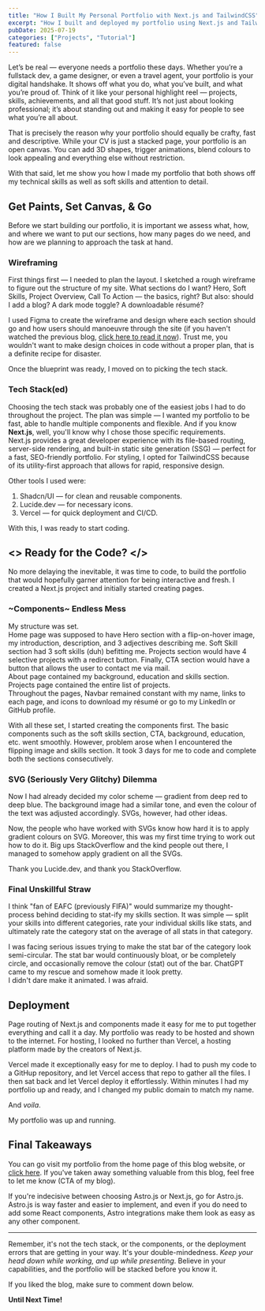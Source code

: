 ```yaml
---
title: "How I Built My Personal Portfolio with Next.js and TailwindCSS"
excerpt: "How I built and deployed my portfolio using Next.js and TailwindCSS — from structure to launch."
pubDate: 2025-07-19
categories: ["Projects", "Tutorial"]
featured: false
---
```


Let’s be real — everyone needs a portfolio these days. Whether you’re a fullstack dev, a game designer, or even a travel agent, your portfolio is your digital handshake. It shows off what you do, what you’ve built, and what you’re proud of. Think of it like your personal highlight reel — projects, skills, achievements, and all that good stuff. It’s not just about looking professional; it’s about standing out and making it easy for people to see what you’re all about.

That is precisely the reason why your portfolio should equally be crafty, fast and descriptive. While your CV is just a stacked page, your portfolio is an open canvas. You can add 3D shapes, trigger animations, blend colours to look appealing and everything else without restriction.

With that said, let me show you how I made my portfolio that both shows off my technical skills as well as soft skills and attention to detail.

## Get Paints, Set Canvas, & Go

Before we start building our portfolio, it is important we assess what, how, and where we want to put our sections, how many pages do we need, and how are we planning to approach the task at hand.

### Wireframing

First things first — I needed to plan the layout. I sketched a rough wireframe to figure out the structure of my site. What sections do I want? Hero, Soft Skills, Project Overview, Call To Action — the basics, right? But also: should I add a blog? A dark mode toggle? A downloadable résumé?

I used Figma to create the wireframe and design where each section should go and how users should manoeuvre through the site (if you haven't watched the previous blog, [click here to read it now](https://thryssa.vercel.app/blog/top-7-tools-i-use-as-a-frontend-developer-every-day)). Trust me, you wouldn't want to make design choices in code without a proper plan, that is a definite recipe for disaster.

Once the blueprint was ready, I moved on to picking the tech stack.

### Tech Stack(ed)

Choosing the tech stack was probably one of the easiest jobs I had to do throughout the project. The plan was simple — I wanted my portfolio to be fast, able to handle multiple components and flexible. And if you know **Next.js**, well, you'll know why I chose those specific requirements.  
Next.js provides a great developer experience with its file-based routing, server-side rendering, and built-in static site generation (SSG) — perfect for a fast, SEO-friendly portfolio. For styling, I opted for TailwindCSS because of its utility-first approach that allows for rapid, responsive design.

Other tools I used were:  
1. Shadcn/UI — for clean and reusable components.
2. Lucide.dev — for necessary icons.
3. Vercel — for quick deployment and CI/CD.

With this, I was ready to start coding.

## <> Ready for the Code? </>

No more delaying the inevitable, it was time to code, to build the portfolio that would hopefully garner attention for being interactive and fresh. I created a Next.js project and initially started creating pages.

### ~Components~ Endless Mess

My structure was set.  
Home page was supposed to have Hero section with a flip-on-hover image, my introduction, description, and 3 adjectives describing me. Soft Skill section had 3 soft skills (duh) befitting me. Projects section would have 4 selective projects with a redirect button. Finally, CTA section would have a button that allows the user to contact me via mail.  
About page contained my background, education and skills section.  
Projects page contained the entire list of projects.  
Throughout the pages, Navbar remained constant with my name, links to each page, and icons to download my résumé or go to my LinkedIn or GitHub profile.

With all these set, I started creating the components first. The basic components such as the soft skills section, CTA, background, education, etc. went smoothly. However, problem arose when I encountered the flipping image and skills section. It took 3 days for me to code and complete both the sections consecutively.

### SVG (Seriously Very Glitchy) Dilemma

Now I had already decided my color scheme — gradient from deep red to deep blue. The background image had a similar tone, and even the colour of the text was adjusted accordingly. SVGs, however, had other ideas.

Now, the people who have worked with SVGs know how hard it is to apply gradient colours on SVG. Moreover, this was my first time trying to work out how to do it. Big ups StackOverflow and the kind people out there, I managed to somehow apply gradient on all the SVGs.

Thank you Lucide.dev, and thank you StackOverflow.

### Final Unskillful Straw

I think "fan of EAFC (previously FIFA)" would summarize my thought-process behind deciding to stat-ify my skills section. It was simple — split your skills into different categories, rate your individual skills like stats, and ultimately rate the category stat on the average of all stats in that category.

I was facing serious issues trying to make the stat bar of the category look semi-circular. The stat bar would continuously bloat, or be completely circle, and occasionally remove the colour (stat) out of the bar. ChatGPT came to my rescue and somehow made it look pretty.  
I didn't dare make it animated. I was afraid.

## Deployment

Page routing of Next.js and components made it easy for me to put together everything and call it a day. My portfolio was ready to be hosted and shown to the internet. For hosting, I looked no further than Vercel, a hosting platform made by the creators of Next.js.

Vercel made it exceptionally easy for me to deploy. I had to push my code to a GitHup repository, and let Vercel access that repo to gather all the files. I then sat back and let Vercel deploy it effortlessly. Within minutes I had my portfolio up and ready, and I changed my public domain to match my name.

And *voila*.

My portfolio was up and running.

## Final Takeaways

You can go visit my portfolio from the home page of this blog website, or [click here](https://aniketchakraborty.vercel.app/). If you've taken away something valuable from this blog, feel free to let me know (CTA of my blog).

If you're indecisive between choosing Astro.js or Next.js, go for Astro.js. Astro.js is way faster and easier to implement, and even if you do need to add some React components, Astro integrations make them look as easy as any other component.

---

Remember, it's not the tech stack, or the components, or the deployment errors that are getting in your way. It's your double-mindedness. *Keep your head down while working, and up while presenting*. Believe in your capabilities, and the portfolio will be stacked before you know it.

If you liked the blog, make sure to comment down below.

**Until Next Time!**